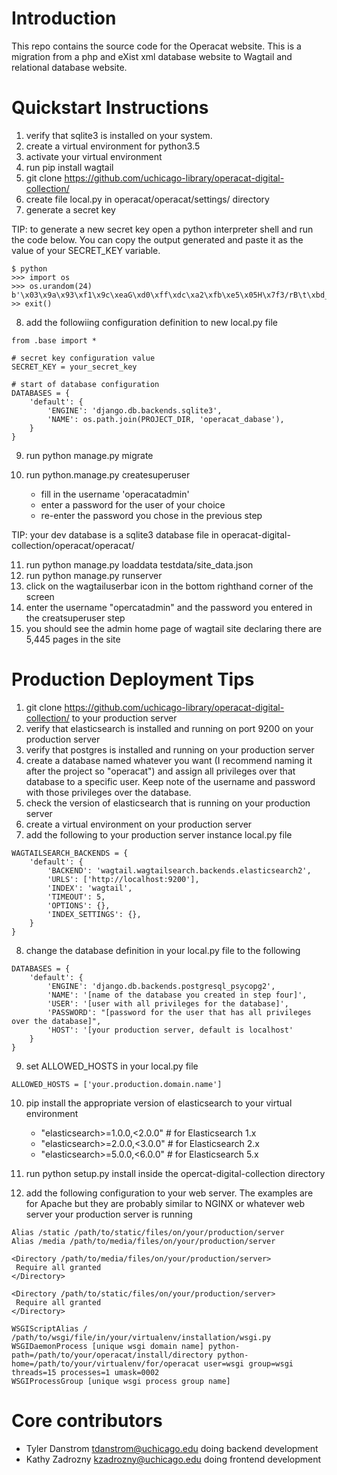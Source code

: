 Introduction
============

This repo contains the source code for the Operacat website. This is a migration from a php and eXist xml database website to Wagtail and relational database website. 

Quickstart Instructions
=======================

1. verify that sqlite3 is installed on your system.
2. create a virtual environment for python3.5
3. activate your virtual environment
4. run pip install wagtail
5. git clone https://github.com/uchicago-library/operacat-digital-collection/
6. create file local.py in operacat/operacat/settings/ directory
7. generate a secret key

TIP: to generate a new secret key open a python interpreter shell and run the code below. You can copy the output generated and paste it as the value of your SECRET_KEY variable.

```
$ python
>>> import os
>>> os.urandom(24)
b'\x03\x9a\x93\xf1\x9c\xeaG\xd0\xff\xdc\xa2\xfb\xe5\x05H\x7f3/rB\t\xbd_\xf7'
>> exit()
```

8. add the followiing configuration definition to new local.py file

```
from .base import * 

# secret key configuration value
SECRET_KEY = your_secret_key

# start of database configuration
DATABASES = {
    'default': {
        'ENGINE': 'django.db.backends.sqlite3',
        'NAME': os.path.join(PROJECT_DIR, 'operacat_dabase'),
    }
}
```

9. run python manage.py migrate
10. run python.manage.py createsuperuser

    - fill in the username 'operacatadmin'
    - enter a password for the user of your choice
    - re-enter the password you chose in the previous step

TIP: your dev database is a sqlite3 database file in operacat-digital-collection/operacat/operacat/

11. run python manage.py loaddata testdata/site_data.json
12. run python manage.py runserver
13. click on the wagtailuserbar icon in the bottom righthand corner of the screen
14. enter the username "opercatadmin" and the password you entered in the creatsuperuser step
15. you should see the admin home page of wagtail site declaring there are 5,445 pages in the site

Production Deployment Tips
==========================

1. git clone https://github.com/uchicago-library/operacat-digital-collection/ to your production server
2. verify that elasticsearch is installed and running on port 9200 on your production server
3. verify that postgres is installed and running on your production server
4. create a database named whatever you want (I recommend naming it after the project so "operacat") and assign all privileges over that database to a specific user. Keep note of the username and password with those privileges over the database.
5. check the version of elasticsearch that is running on your production server
6. create a virtual environment on your production server
7. add the following to your production server instance local.py file

```
WAGTAILSEARCH_BACKENDS = {
    'default': {
        'BACKEND': 'wagtail.wagtailsearch.backends.elasticsearch2',
        'URLS': ['http://localhost:9200'],
        'INDEX': 'wagtail',
        'TIMEOUT': 5,
        'OPTIONS': {},
        'INDEX_SETTINGS': {},
    }
}
```
8. change the database definition in your local.py file to the following

```
DATABASES = {
    'default': {
        'ENGINE': 'django.db.backends.postgresql_psycopg2',
        'NAME': '[name of the database you created in step four]',
        'USER': '[user with all privileges for the database]',
        'PASSWORD': "[password for the user that has all privileges over the database]",
        'HOST': '[your production server, default is localhost'
    }
}
```
9. set ALLOWED_HOSTS in your local.py file
```
ALLOWED_HOSTS = ['your.production.domain.name']
```

10. pip install the appropriate version of elasticsearch to your virtual environment
    - "elasticsearch>=1.0.0,<2.0.0"  # for Elasticsearch 1.x
    - "elasticsearch>=2.0.0,<3.0.0"  # for Elasticsearch 2.x
    - "elasticsearch>=5.0.0,<6.0.0"  # for Elasticsearch 5.x

11.  run python setup.py install inside the opercat-digital-collection directory
12. add the following configuration to your web server. The examples are for Apache but they are probably similar to NGINX or whatever web server your production server is running

```
Alias /static /path/to/static/files/on/your/production/server
Alias /media /path/to/media/files/on/your/production/server

<Directory /path/to/media/files/on/your/production/server>
 Require all granted
</Directory>

<Directory /path/to/static/files/on/your/production/server>
 Require all granted
</Directory>

WSGIScriptAlias / /path/to/wsgi/file/in/your/virtualenv/installation/wsgi.py
WSGIDaemonProcess [unique wsgi domain name] python-path=/path/to/your/operacat/install/directory python-home=/path/to/your/virtualenv/for/operacat user=wsgi group=wsgi threads=15 processes=1 umask=0002
WSGIProcessGroup [unique wsgi process group name]
```

Core contributors
=================

- Tyler Danstrom <tdanstrom@uchicago.edu> doing backend development
- Kathy Zadrozny <kzadrozny@uchicago.edu> doing frontend development
